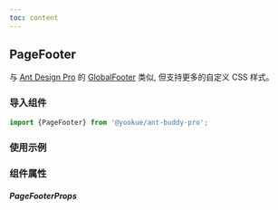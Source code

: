 ```yaml
---
toc: content
---
```


## PageFooter

与 [Ant Design Pro](https://pro.ant.design/) 的 [GlobalFooter](https://github.com/ant-design/pro-components/blob/v1/packages/layout/src/components/GlobalFooter/index.tsx) 类似, 但支持更多的自定义 CSS 样式。

### 导入组件

```jsx | pure
import {PageFooter} from '@yookue/ant-buddy-pro';
```

### 使用示例

<code src="./demo.zh-CN.tsx"></code>

### 组件属性

##### PageFooterProps

<API src="@/layout/PageFooter/index.tsx" hideTitle></API>
